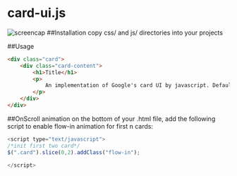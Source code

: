 card-ui.js
===============================
![screencap](https://www.dropbox.com/s/fu05knwn6v3howp/Screenshot_2014-03-13-23-17-29.png)
##Installation
copy css/ and js/ directories into your projects

##Usage
```html
<div class="card">
	<div class="card-content">
		<h1>Title</h1>
		<p>
			An implementation of Google's card UI by javascript. Default supporting onScroll animation.
		</p>
	</div>
</div>
```

##OnScroll animation
on the bottom of your .html file, add the following script to enable flow-in animation for first n cards:

```javascript
<script type="text/javascript">
/*init first two card*/
$(".card").slice(0,2).addClass("flow-in");

</script>
```
